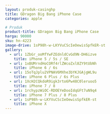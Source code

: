 ```yaml
---
layout: produk-casinghp
title: GDragon Big Bang iPhone Case
categories: apple

# Produk
product-title: GDragon Big Bang iPhone Case
harga: 90000
sku: hn-4223
image-drive: 1sP98h-w-LKYVuCScIeOewisSpfkER-st
gallery:
  - url: 1ZbGr_ooMfYwFZEdnldCvGd9N-DH6izve
    title: iPhone 5 / 5s / SE
  - url: 1xBUMrndHoCORf4rlZWcoZxl8ZY9tUbNh
    title: iPhone 6 / 6s
  - url: 15oTqJplu2VPNAV6MXhe3bYKJGAjgWL9u
    title: iPhone 6 Plus / 6s Plus
  - url: 1XcH2CQkdoR9igk3rto6Pw48C0leruoo5
    title: iPhone 7 / 8
  - url: 1rchypzWiOC-RDOEYeDooIdqGFt7uN9q4
    title: iPhone 7 Plus / 8 Plus
  - url: 1sP98h-w-LKYVuCScIeOewisSpfkER-st
    title: iPhone X
---
```

